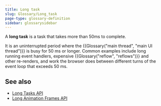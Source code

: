 ```yaml
---
title: Long task
slug: Glossary/Long_task
page-type: glossary-definition
sidebar: glossarysidebar
---
```


A **long task** is a task that takes more than 50ms to complete.

It is an uninterrupted period where the {{Glossary("main thread", "main UI thread")}} is busy for 50 ms or longer. Common examples include long running event handlers, expensive {{Glossary("reflow", "reflows")}} and other re-renders, and work the browser does between different turns of the event loop that exceeds 50 ms.

## See also

- [Long Tasks API](/en-US/docs/Web/API/PerformanceLongTaskTiming)
- [Long Animation Frames API](/en-US/docs/Web/API/Performance_API/Long_animation_frame_timing)
